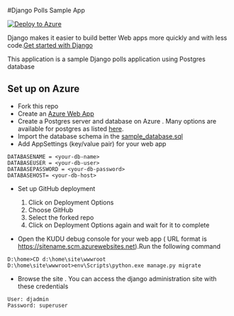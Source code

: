 #Django Polls Sample App 

[![Deploy to Azure](http://azuredeploy.net/deploybutton.png)](https://azuredeploy.net/)

Django makes it easier to build better Web apps more quickly and with less code.[Get started with Django](https://www.djangoproject.com/start/)

This application is a sample Django polls application using Postgres database 
 
## Set up on Azure
* Fork this repo
* Create an [Azure Web App](http://portal.azure.com) 
* Create a Postgres server and database on Azure . Many options are available for postgres as listed [here](https://azure.microsoft.com/en-us/search/marketplace/?q=postgres).
* Import the database schema in the [sample_database.sql]()
* Add AppSettings (key/value pair) for your web app 
```
DATABASENAME = <your-db-name>
DATABASEUSER = <your-db-user>
DATABASEPASSWORD = <your-db-password>
DATABASEHOST= <your-db-host>
```  
* Set up GitHub deployment
    1. Click on Deployment Options
    2. Choose GitHub
    3. Select the forked repo
    4. Click on Deployment Options again and wait for it to complete

* Open the KUDU debug console for your web app ( URL format is https://sitename.scm.azurewebsites.net).Run the following command
```
D:\home>CD d:\home\site\wwwroot
D:\home\site\wwwroot>env\Scripts\python.exe manage.py migrate 
```
* Browse the site . You can access the django administration site with these credentials 
```
User: djadmin
Password: superuser 
```

 


